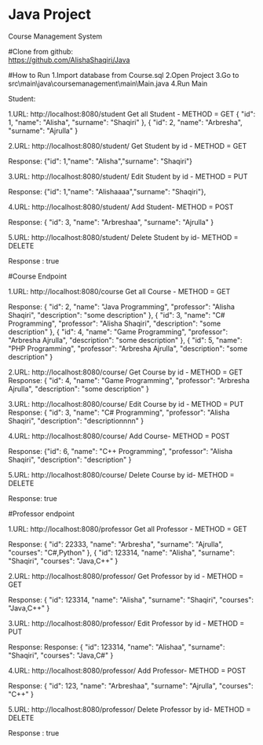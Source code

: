 # Java Project

Course Management System

#Clone from github:  
https://github.com/AlishaShaqiri/Java

#How to Run
  1.Import database from Course.sql
  2.Open Project
  3.Go to src\main\java\coursemanagement\main\Main.java
  4.Run Main

Student:

  1.URL: http://localhost:8080/student Get all Student - METHOD = GET
  { "id": 1, "name": "Alisha", "surname": "Shaqiri" }, { "id": 2, "name": "Arbresha", "surname": "Ajrulla" }

  2.URL: http://localhost:8080/student/ Get Student by id - METHOD = GET

  Response: {"id": 1,"name": "Alisha","surname": "Shaqiri"}

  3.URL: http://localhost:8080/student/ Edit Student by id - METHOD = PUT

  Response: {"id": 1,"name": "Alishaaaa","surname": "Shaqiri"},

  4.URL: http://localhost:8080/student/ Add Student- METHOD = POST

  Response: { "id": 3, "name": "Arbreshaa", "surname": "Ajrulla" }

  5.URL: http://localhost:8080/student/ Delete Student by id- METHOD = DELETE

  Response : true

#Course Endpoint

  1.URL: http://localhost:8080/course Get all Course - METHOD = GET

  Response: { "id": 2, "name": "Java Programming", "professor": "Alisha Shaqiri", "description": "some description" },
  { "id": 3, "name": "C# Programming", "professor": "Alisha Shaqiri", "description": "some description" }, 
  { "id": 4, "name": "Game Programming", "professor": "Arbresha Ajrulla", "description": "some description" },
  { "id": 5, "name": "PHP Programming", "professor": "Arbresha Ajrulla", "description": "some description" }


  2.URL: http://localhost:8080/course/ Get Course by id - METHOD = GET
  Response: { "id": 4, "name": "Game Programming", "professor": "Arbresha Ajrulla", "description": "some description" }

  3.URL: http://localhost:8080/course/ Edit Course by id - METHOD = PUT
  Response: { "id": 3, "name": "C# Programming", "professor": "Alisha Shaqiri", "description": "descriptionnnn" }

  4.URL: http://localhost:8080/course/ Add Course- METHOD = POST

  Response: {"id": 6, "name": "C++ Programming", "professor": "Alisha Shaqiri", "description": "description" }

  5.URL: http://localhost:8080/course/ Delete Course by id- METHOD = DELETE

  Response: true

#Professor endpoint

  1.URL: http://localhost:8080/professor Get all Professor - METHOD = GET

  Response:
  { "id": 22333, "name": "Arbresha", "surname": "Ajrulla", "courses": "C#,Python" }, { "id": 123314, "name": "Alisha", "surname": "Shaqiri", "courses": "Java,C++" }

  2.URL: http://localhost:8080/professor/ Get Professor by id - METHOD = GET

  Response: { "id": 123314, "name": "Alisha", "surname": "Shaqiri", "courses": "Java,C++" }

  3.URL: http://localhost:8080/professor/ Edit Professor by id - METHOD = PUT

  Response: Response: { "id": 123314, "name": "Alishaa", "surname": "Shaqiri", "courses": "Java,C#" }

  4.URL: http://localhost:8080/professor/ Add Professor- METHOD = POST

  Response: { "id": 123, "name": "Arbreshaa", "surname": "Ajrulla", "courses": "C++" }

  5.URL: http://localhost:8080/professor/ Delete Professor by id- METHOD = DELETE

  Response : true
